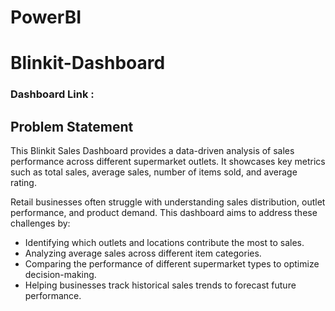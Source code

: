 # PowerBI
# Blinkit-Dashboard

### Dashboard Link : 

## Problem Statement

This Blinkit Sales Dashboard provides a data-driven analysis of sales performance across different supermarket outlets. It showcases key metrics such as total sales, average sales, number of items sold, and average rating.

Retail businesses often struggle with understanding sales distribution, outlet performance, and product demand. This dashboard aims to address these challenges by:
- Identifying which outlets and locations contribute the most to sales.
- Analyzing average sales across different item categories.
- Comparing the performance of different supermarket types to optimize decision-making.
- Helping businesses track historical sales trends to forecast future performance.
